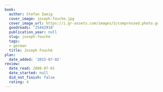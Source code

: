 ```yaml
---
book:
  author: Stefan Zweig
  cover_image: joseph-fouche.jpg
  cover_image_url: https://i.gr-assets.com/images/S/compressed.photo.goodreads.com/books/1430213948l/25442918.jpg
  goodreads: '25442918'
  publication_year: null
  slug: joseph-fouche
  tags:
  - german
  title: Joseph Fouché
plan:
  date_added: '2015-07-02'
review:
  date_read: 2008-07-01
  date_started: null
  did_not_finish: false
  rating: 4
---
```


